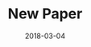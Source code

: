 ---
title: New Paper
date: 2018-03-04
blurb: >
	My first paper on multilingual speakers was accepted to *Second Language Research*! Here, Anna Stutter Garcia, Claudia Felser and me look at how Spanish and English speakers of German speakers read possessive pronouns [[preprint]](https://osf.io/v72gu/)
---